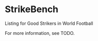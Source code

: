 StrikeBench
==============================

Listing for Good Strikers in World Football

For more information, see TODO.
